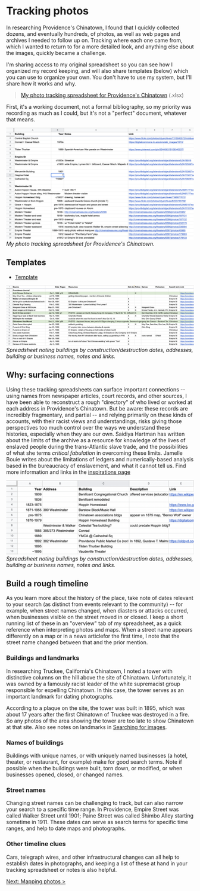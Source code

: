 # Tracking photos

In researching Providence's Chinatown, I found that I quickly collected dozens, and eventually hundreds, of photos, as well as web pages and archives I needed to follow up on. Tracking where each one came from, which I wanted to return to for a more detailed look, and anything else about the images, quickly became a challenge. 

I'm sharing access to my original spreadsheet so you can see how I organized my record keeping, and will also share templates (below) which you can use to organize your own. You don't have to use my system, but I'll share how it works and why. 

> [My photo tracking spreadsheet for Providence's Chinatown](#research/photo-tracking.xlsx) (.xlsx)

First, it's a working document, not a formal bibliography, so my priority was recording as much as I could, but it's not a "perfect" document, whatever that means. 

![Screenshot of a photo tracking spreadsheet, with columns for Building, Year, Notes, and Link, and many entries organied by street name.](images/tracking-spreadsheet.png)
_My photo tracking spreadsheet for Providence's Chinatown._


## Templates 

* [Template](#research/template.xlsx)

![Screenshot of spreadsheet with columns Source, Date, Pages, Resources, Police, Names, Policemen, Search term, and Link, with short descriptions of articles about people, events, and addresses from the Providence Journal.](images/tracking-newspapers.png)
_Spreadsheet noting buildings by construction/destruction dates, addresses, building or business names, notes and links._


## Why: surfacing connections

Using these tracking spreadsheets can surface important connections -- using names from newspaper articles, court records, and other sources, I have been able to reconstruct a rough "directory" of who lived or worked at each address in Providence's Chinatown. But be aware: these records are incredibly fragmentary, and partial -- and relying primarily on these kinds of accounts, with their racist views and understandings, risks giving those perspectives too much control over the ways we understand these histories, especially when they are our own. Saidiya Hartman has written about the limits of the archive as a resource for knowledge of the lives of enslaved people during the trans-Atlantic slave trade, and the possibilities of what she terms _critical fabulation_ in overcoming these limits. Jamelle Bouie writes about the limitations of ledgers and numerically-based analysis based in the bureaucracy of enslavement, and what it cannot tell us. Find more information and links in the [inspirations page](/inspirations.md)

![Screenshot of spreadsheet of buildings listed by year, address, with descriptions and links.](images/tracking-buildings.png)
_Spreadsheet noting buildings by construction/destruction dates, addresses, building or business names, notes and links._


## Build a rough timeline

As you learn more about the history of the place, take note of dates relevant to your search (as distinct from events relevant to the community) -- for example, when street names changed, when diasters or attacks occurred, when businesses visible on the street moved in or closed. I keep a short running list of these in an "overview" tab of my spreadsheet, as a quick reference when interpreting photos and maps. When a street name appears differently on a map or in a news articlefor the first time, I note that the street name changed between that and the prior mention.


### Buildings and landmarks

In researching Truckee, California's Chinatown, I noted a tower with distinctive columns on the hill above the site of Chinatown. Unfortunately, it was owned by a famously racist leader of the white supremacist group responsible for expelling Chinatown. In this case, the tower serves as an important landmark for dating photographs. 

According to a plaque on the site, the tower was built in 1895, which was about 17 years after the first Chinatown of Truckee was destroyed in a fire. So any photos of the area showing the tower are too late to show Chinatown at that site. Also see notes on landmarks in [Searching for images](images.md). 


### Names of buildings

Buildings with unique names, or with uniquely named businesses (a hotel, theater, or restaurant, for example) make for good search terms. Note if possible when the buildings were built, torn down, or modified, or when businesses opened, closed, or changed names.


### Street names

Changing street names can be challenging to track, but can also narrow your search to a specific time range. In Providence, Empire Street was called Walker Street until 1901; Paine Street was called Shimbo Alley starting sometime in 1911. These dates can serve as search terms for specific time ranges, and help to date maps and photographs.


### Other timeline clues

Cars, telegraph wires, and other infrastructural changes can all help to establish dates in photographs, and keeping a list of these at hand in your tracking spreadsheet or notes is also helpful.

[Next: Mapping photos >](/research/mapping.md)
